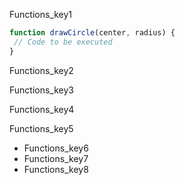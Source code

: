 Functions_key1


```javascript
function drawCircle(center, radius) { 
 // Code to be executed
}
```

Functions_key2


Functions_key3

 
Functions_key4


Functions_key5


- Functions_key6
- Functions_key7
- Functions_key8
